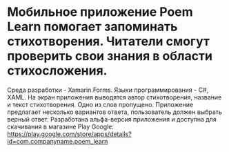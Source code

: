 # Мобильное приложение Poem Learn помогает запоминать стихотворения. Читатели смогут проверить свои знания в области стихосложения. 
Среда разработки - Xamarin.Forms.
Языки программирования - C#, XAML.
На экран приложения выводятся автор стихотворения, название и текст стихотворения. Одно из слов пропущено. Приложение предлагает несколько вариантов ответа, пользователь должен выбрать верный ответ. 
Разработана альфа-версия приложения и доступна для скачивания в магазине Play Google:
https://play.google.com/store/apps/details?id=com.companyname.poem_learn
